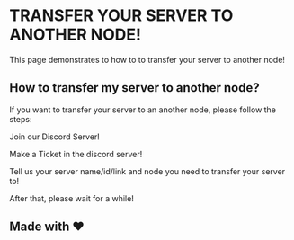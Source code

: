 # TRANSFER YOUR SERVER TO ANOTHER NODE!

This page demonstrates to how to to transfer your server to another node!

## How to transfer my server to another node?

If you want to transfer your server to an another node, please follow the steps:

Join our Discord Server!

Make a Ticket in the discord server!

Tell us your server name/id/link and node you need to transfer your server to!

After that, please wait for a while!

## Made with :heart:

